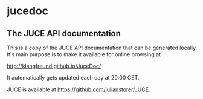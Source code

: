 # jucedoc
## The JUCE API documentation

This is a copy of the JUCE API documentation that can be generated locally.
It's main purpose is to make it available for online browsing at

http://klangfreund.github.io/JuceDoc/

It automatically gets updated each day at 20:00 CET.

JUCE is available at https://github.com/julianstorer/JUCE.
